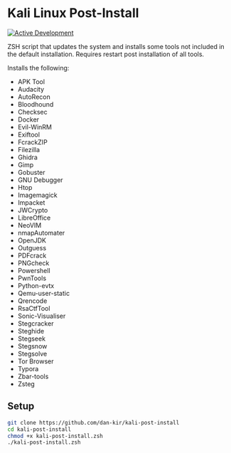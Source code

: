 Kali Linux Post-Install
==============================
[![Active Development](https://img.shields.io/badge/Maintenance%20Level-Actively%20Developed-brightgreen.svg)](https://gist.github.com/cheerfulstoic/d107229326a01ff0f333a1d3476e068d)

ZSH script that updates the system and installs some tools not included in the default installation.
Requires restart post installation of all tools.

Installs the following:
* APK Tool
* Audacity
* AutoRecon
* Bloodhound
* Checksec
* Docker
* Evil-WinRM
* Exiftool
* FcrackZIP
* Filezilla
* Ghidra
* Gimp
* Gobuster
* GNU Debugger
* Htop
* Imagemagick
* Impacket
* JWCrypto
* LibreOffice
* NeoVIM
* nmapAutomater
* OpenJDK
* Outguess
* PDFcrack
* PNGcheck
* Powershell
* PwnTools
* Python-evtx
* Qemu-user-static
* Qrencode
* RsaCtfTool
* Sonic-Visualiser
* Stegcracker
* Steghide
* Stegseek
* Stegsnow
* Stegsolve
* Tor Browser
* Typora
* Zbar-tools
* Zsteg

Setup
-------------------
```bash
git clone https://github.com/dan-kir/kali-post-install
cd kali-post-install
chmod +x kali-post-install.zsh
./kali-post-install.zsh
```
